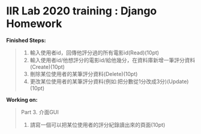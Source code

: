 # IIR Lab 2020 training : Django Homework<br>

**Finished Steps:**<br>
>1. 輸入使用者id，回傳他評分過的所有電影id(Read)(10pt)<br>
>2. 輸入使用者id/他想評分的電影id/給他幾分，在資料庫新增一筆評分資料(Create)(10pt)<br>
>3. 刪除某位使用者的某筆評分資料(Delete)(10pt)<br>
>4. 更改某位使用者的某筆評分資料(例如:把分數從1分改成3分)(Update)(10pt)<br>

**Working on:**<br>
>Part 3. 介面GUI<br>
>1. 請寫一個可以把某位使用者的評分紀錄讀出來的頁面(10pt)<br>
